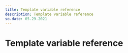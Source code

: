 ```yaml
---
title: Template variable reference
description: Template variable reference
so.date: 05.29.2021
---
```


<!-- markdownlint-disable-file MD041 -->
# Template variable reference

